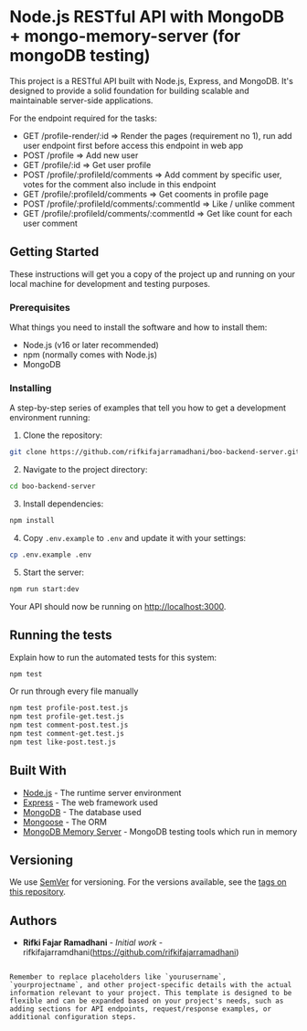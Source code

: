 # Node.js RESTful API with MongoDB + mongo-memory-server (for mongoDB testing)

This project is a RESTful API built with Node.js, Express, and MongoDB. It's designed to provide a solid foundation for building scalable and maintainable server-side applications.

For the endpoint required for the tasks:
  - GET /profile-render/:id => Render the pages (requirement no 1), run add user endpoint first before access this endpoint in web app
  - POST /profile => Add new user
  - GET /profile/:id => Get user profile
  - POST /profile/:profileId/comments => Add comment by specific user, votes for the comment also include in this endpoint
  - GET /profile/:profileId/comments => Get cooments in profile page
  - POST /profile/:profileId/comments/:commentId => Like / unlike comment
  - GET /profile/:profileId/comments/:commentId => Get like count for each user comment

## Getting Started

These instructions will get you a copy of the project up and running on your local machine for development and testing purposes.

### Prerequisites

What things you need to install the software and how to install them:

- Node.js (v16 or later recommended)
- npm (normally comes with Node.js)
- MongoDB

### Installing

A step-by-step series of examples that tell you how to get a development environment running:

1. Clone the repository:

```bash
git clone https://github.com/rifkifajarramadhani/boo-backend-server.git
```

2. Navigate to the project directory:

```bash
cd boo-backend-server
```

3. Install dependencies:

```bash
npm install
```

4. Copy `.env.example` to `.env` and update it with your settings:

```bash
cp .env.example .env
```

5. Start the server:

```bash
npm run start:dev
```

Your API should now be running on [http://localhost:3000](http://localhost:3000).

## Running the tests

Explain how to run the automated tests for this system:

```bash
npm test
```

Or run through every file manually

```bash
npm test profile-post.test.js
npm test profile-get.test.js
npm test comment-post.test.js
npm test comment-get.test.js
npm test like-post.test.js
```

## Built With

* [Node.js](https://nodejs.org/) - The runtime server environment
* [Express](https://expressjs.com/) - The web framework used
* [MongoDB](https://www.mongodb.com/) - The database used
* [Mongoose](https://mongoosejs.com/) - The ORM
* [MongoDB Memory Server](https://github.com/nodkz/mongodb-memory-server/) - MongoDB testing tools which run in memory

## Versioning

We use [SemVer](http://semver.org/) for versioning. For the versions available, see the [tags on this repository](https://github.com/yourusername/yourprojectname/tags).

## Authors

* **Rifki Fajar Ramadhani** - *Initial work* - rifkifajarramdhani(https://github.com/rifkifajarramadhani)
```

Remember to replace placeholders like `yourusername`, `yourprojectname`, and other project-specific details with the actual information relevant to your project. This template is designed to be flexible and can be expanded based on your project's needs, such as adding sections for API endpoints, request/response examples, or additional configuration steps.

